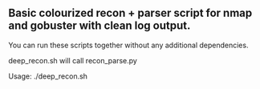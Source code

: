 ## Basic colourized recon + parser script for nmap and gobuster with clean log output.

You can run these scripts together without any additional dependencies.

deep_recon.sh will call recon_parse.py

Usage: ./deep_recon.sh <target-ip>